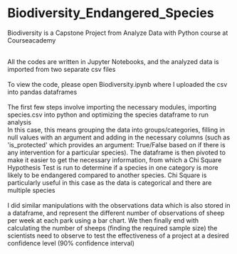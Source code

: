 # Biodiversity_Endangered_Species

Biodiversity is a Capstone Project from Analyze Data with Python course at Courseacademy <br/>

<br/> All the codes are written in Jupyter Notebooks, and the analyzed data is imported from two separate csv files <br/>
<br/> To view the code, please open Biodiversity.ipynb where I uploaded the csv into pandas dataframes <br/>
<br/> The first few steps involve importing the necessary modules, importing species.csv into python and optimizing the species dataframe to run analysis <br/>
In this case, this means grouping the data into groups/categories, filling in null values with an argument and adding in the necessary columns (such as 'is_protected' which provides an argument: True/False based on if there is any intervention for a particular species). The dataframe is then pivoted to make it easier to get the necessary information, from which a Chi Square Hypothesis Test is run to determine if a species in one category is more likely to be endangered compared to another species. Chi Square is particularly useful in this case as the data is categorical and there are multiple species <br/>
<br/> I did similar manipulations with the observations data which is also stored in a dataframe, and represent the different number of observations of sheep per week at each park using a bar chart. We then finally end with calculating the number of sheeps (finding the required sample size) the scientists need to observe to test the effectiveness of a project at a desired confidence level (90% confidence interval)
